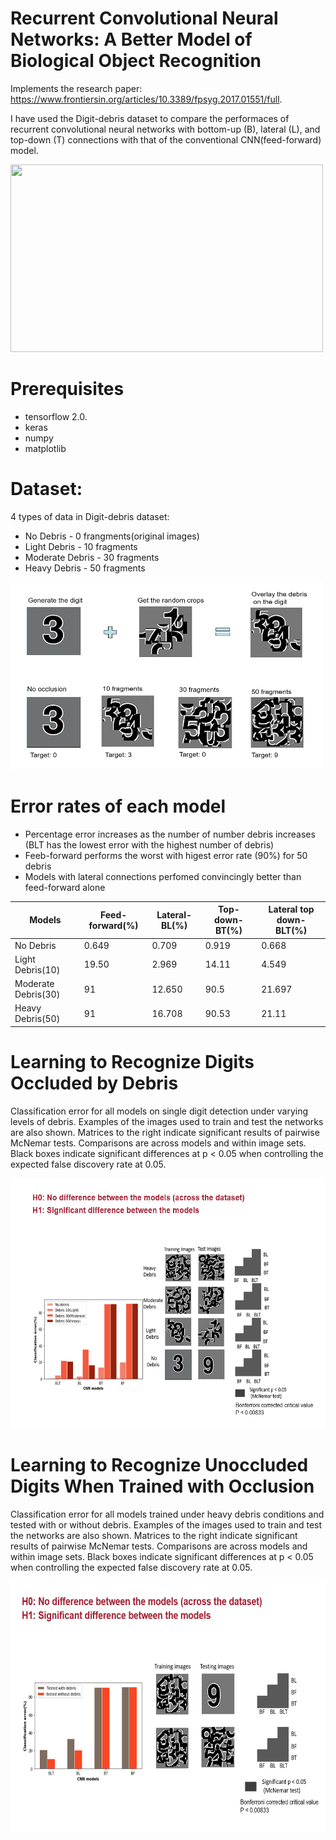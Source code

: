 # Recurrent Convolutional Neural Networks: A Better Model of Biological Object Recognition
Implements the research paper: https://www.frontiersin.org/articles/10.3389/fpsyg.2017.01551/full.

I have used the Digit-debris dataset to compare the performaces of recurrent convolutional neural networks with bottom-up (B), lateral (L), and top-down (T) connections with that of the conventional CNN(feed-forward) model.

<img src="https://www.frontiersin.org/files/Articles/278016/fpsyg-08-01551-HTML-r1/image_m/fpsyg-08-01551-g003.jpg" height="300" width=500>

# Prerequisites
- tensorflow 2.0. 
- keras 
- numpy
- matplotlib

# Dataset:
4 types of data in Digit-debris dataset:
  - No Debris - 0 frangments(original images)
  - Light Debris - 10 fragments
  - Moderate Debris - 30 fragments
  - Heavy Debris - 50 fragments
  
<img src="RNN_Images/data_set_generation.PNG" height="300" width="500" >

# Error rates of each model 
- Percentage error increases as the number of number debris increases (BLT has the lowest error with the highest number of debris)
- Feeb-forward performs the worst with higest error rate (90%) for 50 debris
- Models with lateral connections perfomed convincingly better than feed-forward alone

| Models  | Feed-forward(%) | Lateral-BL(%) | Top-down-BT(%)| Lateral top down-BLT(%) |
| ------ | ------ | ------ | ------ | ----- | 
|No Debris | 0.649 | 0.709 | 0.919 | 0.668 | 
|Light Debris(10)| 19.50 | 2.969 | 14.11 | 4.549 | 
|Moderate Debris(30)| 91 | 12.650 | 90.5 | 21.697 |
|Heavy Debris(50) | 91 | 16.708 | 90.53 | 21.11|


# Learning to Recognize Digits Occluded by Debris
Classification error for all models on single digit detection under varying levels of debris. Examples of the images used to train and test the networks are also shown. Matrices to the right indicate significant results of pairwise McNemar tests. Comparisons are across models and within image sets. Black boxes indicate significant differences at p < 0.05 when controlling the expected false discovery rate at 0.05.

<img src="RNN_Images/image1.PNG" height="400" width="600" >

# Learning to Recognize Unoccluded Digits When Trained with Occlusion
Classification error for all models trained under heavy debris conditions and tested with or without debris. Examples of the images used to train and test the networks are also shown. Matrices to the right indicate significant results of pairwise McNemar tests. Comparisons are across models and within image sets. Black boxes indicate significant differences at p < 0.05 when controlling the expected false discovery rate at 0.05.

<img src="RNN_Images/image3.PNG" height="400" width="550" >
